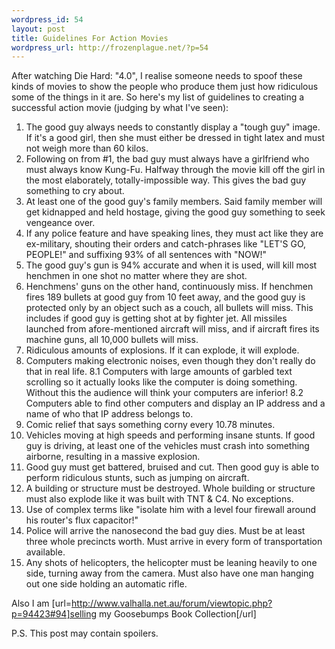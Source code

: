 ```yaml
--- 
wordpress_id: 54
layout: post
title: Guidelines For Action Movies
wordpress_url: http://frozenplague.net/?p=54
---
```

After watching Die Hard: "4.0", I realise someone needs to spoof these kinds of movies to show the people who produce them just how ridiculous some of the things in it are. So here's my list of guidelines to creating a successful action movie (judging by what I've seen):

1. The good guy always needs to constantly display a "tough guy" image. If it's a good girl, then she must either be dressed in tight latex and must not weigh more than 60 kilos.
2. Following on from #1, the bad guy must always have a girlfriend who must always know Kung-Fu. Halfway through the movie kill off the girl in the most elaborately, totally-impossible way. This gives the bad guy something to cry about.
3. At least one of the good guy's family members. Said family member will get kidnapped and held hostage, giving the good guy something to seek vengeance over.
4. If any police feature and have speaking lines, they must act like they are ex-military, shouting their orders and catch-phrases like "LET'S GO, PEOPLE!" and suffixing 93% of all sentences with "NOW!"
5. The good guy's gun is 94% accurate and when it is used, will kill most henchmen in one shot no matter where they are shot.
6. Henchmens' guns on the other hand, continuously miss. If henchmen fires 189 bullets at good guy from 10 feet away, and the good guy is protected only by an object such as a couch, all bullets will miss. This includes if good guy is getting shot at by fighter jet. All missiles launched from afore-mentioned aircraft will miss, and if aircraft fires its machine guns, all 10,000 bullets will miss.
7. Ridiculous amounts of explosions. If it can explode, it will explode.
8. Computers making electronic noises, even though they don't really do that in real life.
8.1 Computers with large amounts of garbled text scrolling so it actually looks like the computer is doing something. Without this the audience will think your computers are inferior!
8.2 Computers able to find other computers and display an IP address and a name of who that IP address belongs to.
9. Comic relief that says something corny every 10.78 minutes.
10. Vehicles moving at high speeds and performing insane stunts. If good guy is driving, at least one of the vehicles must crash into something airborne, resulting in a massive explosion.
11. Good guy must get battered, bruised and cut. Then good guy is able to perform ridiculous stunts, such as jumping on aircraft.
12. A building or structure must be destroyed. Whole building or structure must also explode like it was built with TNT & C4. No exceptions. 
13. Use of complex terms like "isolate him with a level four firewall around his router's flux capacitor!"
14. Police will arrive the nanosecond the bad guy dies. Must be at least three whole precincts worth. Must arrive in every form of transportation available.
15. Any shots of helicopters, the helicopter must be leaning heavily to one side, turning away from the camera. Must also have one man hanging out one side holding an automatic rifle.

Also I am [url=http://www.valhalla.net.au/forum/viewtopic.php?p=94423#94]selling my Goosebumps Book Collection[/url]

P.S. This post may contain spoilers.




